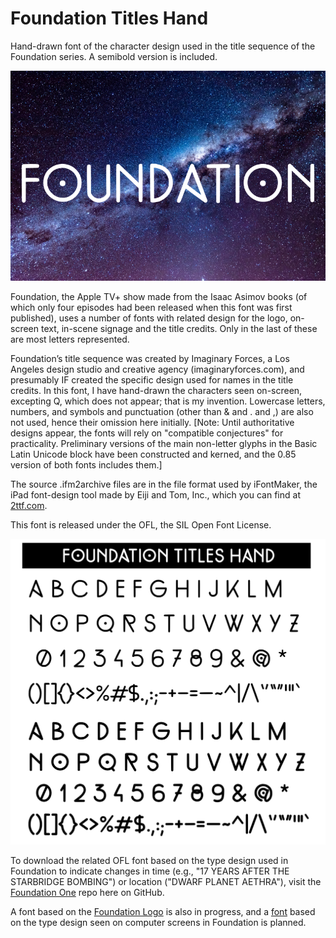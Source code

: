 # Foundation Titles Hand
Hand-drawn font of the character design used in the title sequence of the Foundation series. A semibold version is included.

!["Foundation" set over photo of galaxy in Foundation Titles semibold font](samples/Foundation_Titles_Hand_name_800px.png?raw=true "Foundation Titles OFL font")

Foundation, the Apple TV+ show made from the Isaac Asimov books (of which only four episodes had been released when this font was first published), uses a number of fonts with related design for the logo, on-screen text, in-scene signage and the title credits.  Only in the last of these are most letters represented.

Foundation’s title sequence was created by Imaginary Forces, a Los Angeles design studio and creative agency (imaginaryforces.com), and presumably IF created the specific design used for names in the title credits.  In this font, I have hand-drawn the characters seen on-screen, excepting Q, which does not appear; that is my invention.  Lowercase letters, numbers, and symbols and punctuation (other than & and . and ,) are also not used, hence their omission here initially.  [Note: Until authoritative designs appear, the fonts will rely on "compatible conjectures" for practicality.  Preliminary versions of the main non-letter glyphs in the Basic Latin Unicode block have been constructed and kerned, and the 0.85 version of both fonts includes them.]

The source .ifm2archive files are in the file format used by iFontMaker, the iPad font-design tool made by Eiji and Tom, Inc., which you can find at <a href="https://2ttf.com/" title="Jump to 2ttf.com">2ttf.com</a>.

This font is released under the OFL, the SIL Open Font License.

![The normal and semibold characters of Foundation Titles font](samples/Foundation_Titles_Hand_charsets_v0.85.png?raw=true "Foundation Titles character set, Basic Latin coverage")

To download the related OFL font based on the type design used in Foundation to indicate changes in time (e.g., "17 YEARS AFTER THE STARBRIDGE BOMBING") or location ("DWARF PLANET AETHRA"), visit the <a href="https://github.com/rsperberg/foundation-one" title="Jump to Foundation One repo">Foundation One</a> repo here on GitHub.

A font based on the <a href="https://github.com/rsperberg/foundation-logo" title="Jump to Foundation Logo repo"> Foundation Logo</a> is also in progress, and a <a href="https://github.com/rsperberg/foundation-screen" title="Jump to Foundation Screen repo">font</a> based on the type design seen on computer screens in Foundation is planned.
